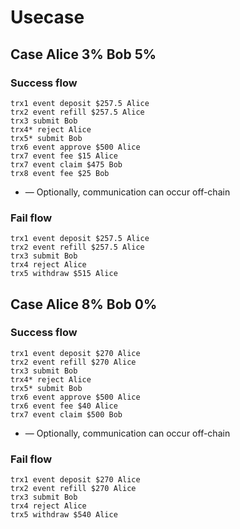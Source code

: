 # Usecase

## Case Alice 3% Bob 5%

### Success flow
```text
trx1 event deposit $257.5 Alice
trx2 event refill $257.5 Alice
trx3 submit Bob
trx4* reject Alice
trx5* submit Bob
trx6 event approve $500 Alice
trx7 event fee $15 Alice
trx7 event claim $475 Bob
trx8 event fee $25 Bob
```
* — Optionally, communication can occur off-chain

### Fail flow
```text
trx1 event deposit $257.5 Alice
trx2 event refill $257.5 Alice
trx3 submit Bob
trx4 reject Alice
trx5 withdraw $515 Alice
```

## Case Alice 8% Bob 0%

### Success flow
```text
trx1 event deposit $270 Alice
trx2 event refill $270 Alice
trx3 submit Bob
trx4* reject Alice
trx5* submit Bob
trx6 event approve $500 Alice
trx6 event fee $40 Alice
trx7 event claim $500 Bob
```
* — Optionally, communication can occur off-chain

### Fail flow

```text
trx1 event deposit $270 Alice
trx2 event refill $270 Alice
trx3 submit Bob
trx4 reject Alice
trx5 withdraw $540 Alice
```
